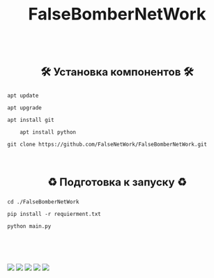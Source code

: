 <h1 align="center", style="font-size: 38px; font-weight: bold;">FalseBomberNetWork</h1>
<br/>
<br/>
<h3 align="center", style="font-size: 24px">🛠 Установка компонентов 🛠</h3>

	apt update

	apt upgrade

	apt install git

    	apt install python

	git clone https://github.com/FalseNetWork/FalseBomberNetWork.git
<br/>
<h3 align="center", style="font-size: 24px">♻️ Подготовка к запуску ♻️</h3>

    cd ./FalseBomberNetWork

    pip install -r requierment.txt

    python main.py
 <br/>
 <br/>
 <br/>
 
![](https://github-profile-summary-cards.vercel.app/api/cards/profile-details?username=FalseNetWork&theme=solarized_dark)
![](https://github-profile-summary-cards.vercel.app/api/cards/most-commit-language?username=FalseNetWork&theme=solarized_dark)
![](https://github-profile-summary-cards.vercel.app/api/cards/repos-per-language?username=FalseNetWork&theme=solarized_dark)
![](https://github-profile-summary-cards.vercel.app/api/cards/stats?username=FalseNetWork&theme=solarized_dark)
![](https://github-profile-summary-cards.vercel.app/api/cards/productive-time?username=FalseNetWork&theme=solarized_dark)
